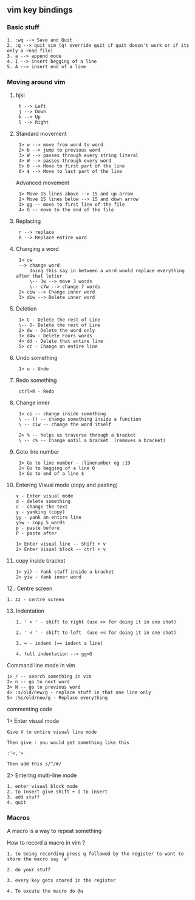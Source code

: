 ## vim key bindings 

### Basic stuff 

    1. :wq --> Save and Quit 
    2. :q --> quit vim (q! override quit if quit doesn't work or if its only a read file)
    3. a --> append mode 
    4. I --> insert begging of a line  
    5. A --> insert end of a line 

### Moving around vim 

1. hjkl 

        h --> Left  
        j --> Down  
        k --> Up  
        l --> Right  

2. Standard movement 

        1> w --> move from word to word  
        2> b --> jump to previous word
        3> W --> passes through every string literal
        4> W --> passes through every word
        5> 0 --> Move to first part of the line 
        6> $ --> Move to last part of the line 
    
    Advanced movement 

        1> Move 15 lines above --> 15 and up arrow 
        2> Move 15 lines below --> 15 and down arrow
        3> gg -- move to first line of the file 
        4> G -- move to the end of the file  

3. Replacing 

        r --> replace 
        R --> Replace entire word 

4. Changing a word  

        1> cw
        --> change word
            doing this say in between a word would replace everything after that letter   
            \-- 3w --> move 3 words 
            \-- c7w --> change 7 words
        2> ciw --> Change inner word
        3> diw --> Delete inner word

5. Deletion 

        1> C - Delete the rest of Line
        \-- D- Delete the rest of Line
        2> dw - Delete the word only
        3> d4w - Delete Fours words  
        4> dd - Delete that entire line 
        5> cc - Change an entire line
     
6. Undo something 

        1> u - Undo 

7. Redo something 
    
        ctrl+R - Redo 

8. Change inner 

        1> ci -- change inside something 
        \ -- () -- change something inside a function 
        \ -- ciw -- change the word itself     

        2> % -- helps us traverse through a bracket 
        \ -- c% -- Change until a bracket  (removes a bracket)

9. Goto line number 

        1> Go to line number - :linenumber eg :19
        2> Go to begging of a line 0 
        3> Go to end of a line $
    
10. Entering Visual mode (copy and pasting)

        v - Enter visual mode
        d - delete something 
        c - change the text 
        y - yanking (copy)
        yy - yank an entire line  
        y5w - copy 5 words 
        p - paste before 
        P - paste after

        1> Enter visual line -- Shift + v
        2> Enter Visual block -- ctrl + v

11. copy inside bracket 

        1> yi) - Yank stuff inside a bracket 
        2> yiw - Yank inner word

12 . Centre screen 

    1. zz - centre screen

13. Indentation 
    
        1. ' > ' - shift to right (use >> for doing it in one shot)

        2. ' < ' - shift to left  (use << for doing it in one shot) 

        3. = - indent (== indent a line)

        4. full indentation --> gg=G

Command line mode in vim 

    1> / -- search something in vim 
    2> n -- go to next word 
    3> N -- go to previous word 
    4> :s/old/new/g - replace stuff in that one line only 
    5> :%s/old/new/g - Replace everything 

commenting code 

1> Enter visual mode 

    Give V to entire visual line mode 

    Then give : you would get something like this 
    
    :'<,'>
    
    Then add this s/^/#/ 

2> Entering multi-line mode 

    1. enter visual block mode 
    2. to insert give shift + I to insert 
    3. add stuff 
    4. quit

### Macros 

A macro is a way to repeat something  

How to record a macro in vim ? 

    1. to being recording press q followed by the register to want to store the macro say 'a' 

    2. do your stuff 

    3. every key gets stored in the register 

    4. To excute the macro do @a 

